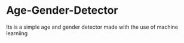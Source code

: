 # Age-Gender-Detector
Its is a simple age and gender detector made with the use of machine learniing
